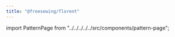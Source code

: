 ```yaml
---
title: "@freesewing/florent"
---
```


import PatternPage from "../../../../../src/components/pattern-page";

<PatternPage pattern="florent" />

